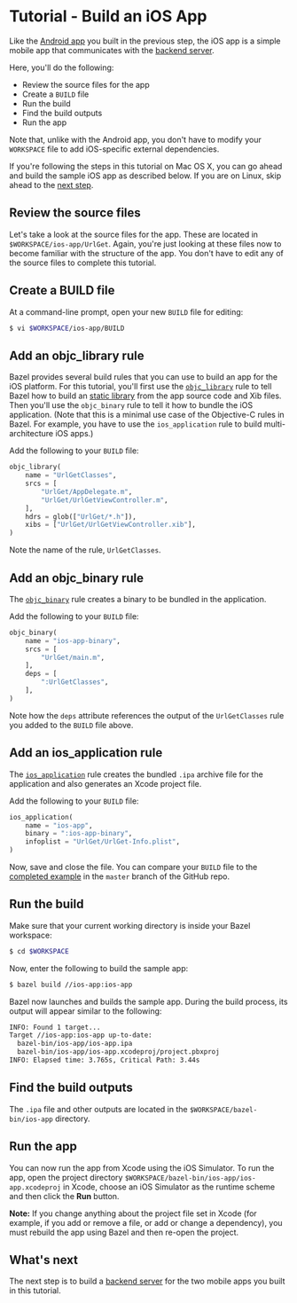 # Tutorial - Build an iOS App

Like the [Android app](android-app.md) you built in the previous step, the iOS
app is a simple mobile app that communicates with the
[backend server](backend-server.md).

Here, you'll do the following:

*   Review the source files for the app
*   Create a `BUILD` file
*   Run the build
*   Find the build outputs
*   Run the app

Note that, unlike with the Android app, you don't have to modify your
`WORKSPACE` file to add iOS-specific external dependencies.

If you're following the steps in this tutorial on Mac OS X, you can go ahead
and build the sample iOS app as described below. If you are on Linux, skip ahead
to the [next step](backend-server.md).

## Review the source files

Let's take a look at the source files for the app. These are located in
`$WORKSPACE/ios-app/UrlGet`. Again, you're just looking at these files now to
become familiar with the structure of the app. You don't have to edit any of the
source files to complete this tutorial.

## Create a BUILD file

At a command-line prompt, open your new `BUILD` file for editing:

```bash
$ vi $WORKSPACE/ios-app/BUILD
```

## Add an objc_library rule

Bazel provides several build rules that you can use to build an app for the
iOS platform. For this tutorial, you'll first use the
[`objc_library`](/docs/be/objective-c.html#objc_library) rule to tell Bazel
how to build an
[static library](https://developer.apple.com/library/ios/technotes/iOSStaticLibraries/Introduction.html)
from the app source code and Xib files. Then you'll use the
`objc_binary` rule to tell it how to bundle the iOS application. (Note that
this is a minimal use case of the Objective-C rules in Bazel. For example, you
have to use the `ios_application` rule to build multi-architecture iOS
apps.)

Add the following to your `BUILD` file:

```python
objc_library(
    name = "UrlGetClasses",
    srcs = [
        "UrlGet/AppDelegate.m",
        "UrlGet/UrlGetViewController.m",
    ],
    hdrs = glob(["UrlGet/*.h"]),
    xibs = ["UrlGet/UrlGetViewController.xib"],
)
```

Note the name of the rule, `UrlGetClasses`.

## Add an objc_binary rule

The [`objc_binary`](/docs/be/objective-c.html#objc_binary) rule creates a
binary to be bundled in the application.

Add the following to your `BUILD` file:

```python
objc_binary(
    name = "ios-app-binary",
    srcs = [
        "UrlGet/main.m",
    ],
    deps = [
        ":UrlGetClasses",
    ],
)

```
Note how the `deps` attribute references the output of the
`UrlGetClasses` rule you added to the `BUILD` file above.

## Add an ios_application rule

The [`ios_application`](/docs/be/objective-c.html#ios_application) rule
creates the bundled `.ipa` archive file for the application and also generates
an Xcode project file.

Add the following to your `BUILD` file:

```python
ios_application(
    name = "ios-app",
    binary = ":ios-app-binary",
    infoplist = "UrlGet/UrlGet-Info.plist",
)
```

Now, save and close the file. You can compare your `BUILD` file to the
[completed example](https://github.com/bazelbuild/examples/blob/master/tutorial/ios-app/BUILD)
in the `master` branch of the GitHub repo.

## Run the build

Make sure that your current working directory is inside your Bazel workspace:

```bash
$ cd $WORKSPACE
```

Now, enter the following to build the sample app:

```bash
$ bazel build //ios-app:ios-app
```

Bazel now launches and builds the sample app. During the build process, its
output will appear similar to the following:

```bash
INFO: Found 1 target...
Target //ios-app:ios-app up-to-date:
  bazel-bin/ios-app/ios-app.ipa
  bazel-bin/ios-app/ios-app.xcodeproj/project.pbxproj
INFO: Elapsed time: 3.765s, Critical Path: 3.44s
```

## Find the build outputs

The `.ipa` file and other outputs are located in the
`$WORKSPACE/bazel-bin/ios-app` directory.

## Run the app

You can now run the app from Xcode using the iOS Simulator. To run the app,
open the project directory `$WORKSPACE/bazel-bin/ios-app/ios-app.xcodeproj` in
Xcode, choose an iOS Simulator as the runtime scheme and then click the **Run**
button.

**Note:** If you change anything about the project file set in Xcode (for
example, if you add or remove a file, or add or change a dependency), you must
rebuild the app using Bazel and then re-open the project.

## What's next

The next step is to build a [backend server](backend-server.md) for the two
mobile apps you built in this tutorial.

